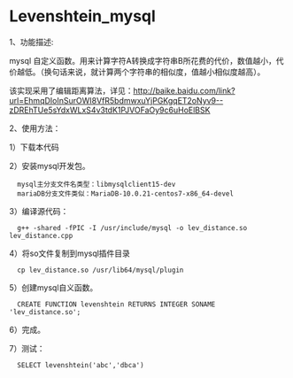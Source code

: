 # Levenshtein_mysql
1、功能描述:

mysql 自定义函数。用来计算字符A转换成字符串B所花费的代价，数值越小，代价越低。（换句话来说，就计算两个字符串的相似度，值越小相似度越高）。

该实现采用了编辑距离算法，详见：http://baike.baidu.com/link?url=EhmqDIoInSurOWI8VfR5bdmwxuYjPGKgqET2oNyv9--zDREhTUe5sYdxWLxS4v3tdK1PJVOFaOy9c6uHoElBSK

2、使用方法：

  1）下载本代码

  2）安装mysql开发包。

      mysql主分支文件名类型：libmysqlclient15-dev
      mariaDB分支文件类似：MariaDB-10.0.21-centos7-x86_64-devel

  3）编译源代码：

      g++ -shared -fPIC -I /usr/include/mysql -o lev_distance.so lev_distance.cpp 

  4）将so文件复制到mysql插件目录

      cp lev_distance.so /usr/lib64/mysql/plugin

  5）创建mysql自义函数。

      CREATE FUNCTION levenshtein RETURNS INTEGER SONAME 'lev_distance.so';

  6）完成。
  
  7）测试：

      SELECT levenshtein('abc','dbca')
